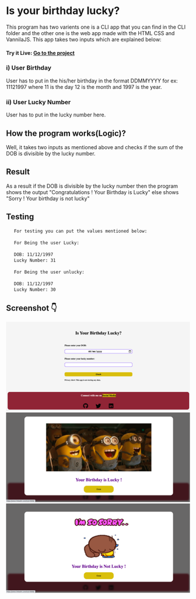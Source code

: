 # Is your birthday lucky?


This program has two varients one is a CLI app that you can find in the CLI folder and the other one is the web app made with the HTML CSS and VannilaJS. This app takes two inputs which are explained below:

#### Try it Live: [Go to the project](http://is-your-birthday-lucky-01.netlify.app)


### i) User Birthday
    
User has to put in the his/her birthday in the format DDMMYYYY for ex: 11121997 where 11 is the day 12 is the month and 1997 is the year.

### ii) User Lucky Number

User has to put in the lucky number here.

## How the program works(Logic)?
   
Well, it takes two inputs as mentioned above and checks if the sum of the DOB is divisible by the lucky number.
    
## Result 

As a result if the DOB is divisible by the lucky number then the program shows the output "Congratulations ! Your Birthday is Lucky" else shows "Sorry ! Your birthday is not lucky"

## Testing

       For testing you can put the values mentioned below:

       For Being the user Lucky:

       DOB: 11/12/1997
       Lucky Number: 31

       For Being the user unlucky:

       DOB: 11/12/1997
       Lucky Number: 30

## Screenshot 👇

![lucky-birthday](./media/lucky-birthday-main.png)
![lucky-birthday-result](./media/lucky-birthday-result.png)
![lucky-birthday-not-lucky](./media/birthday-not-lucky.png)


